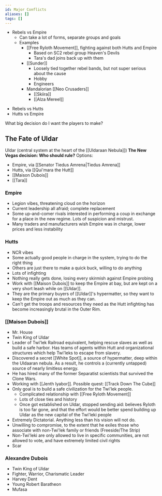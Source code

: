 ```yaml
---
id: Major Conflicts
aliases: []
tags: []
---
```


- Rebels vs Empire
	- Can take a lot of forms, separate groups and goals
	- Examples
		- [[Free Ryloth Movement]], fighting against both Hutts and Empire
			- Based on SC2 rebel group Heaven's Devils
			- Tara's dad joins back up with them
		- [[Sunder]]
			- Loosely tied together rebel bands, but not super serious about the cause
			- Hobby
			- Engineers
		- Mandalorian [[Neo Crusaders]]
			- [[Skiira]]
			- [[Alza Mereel]]
* Rebels vs Hutts
* Hutts vs Empire

What big decision do I want the players to make?
## The Fate of Uldar
Uldar (central system at the heart of the [[Uldaraan Nebula]])
**The New Vegas decision: Who should rule?**
Options:
- Empire, via [[Senator Tiedus Amrena|Tiedus Amrena]]
- Hutts, via [[Qui'mara the Hutt]]
- [[Maison Dubois]]
- [[Tara]]

### Empire
- Legion vibes, threatening cloud on the horizon
- Current leadership all afraid; complete replacement
- Some up-and-comer rivals interested in performing a coup in exchange for a place in the new regime. Lots of suspicion and mistrust.
- Many traders and manufacturers wish Empire was in charge, lower prices and less instability
### Hutts
- NCR vibes
- Some actually good people in charge in the system, trying to do the right thing
- Others are just there to make a quick buck, willing to do anything
- Lots of infighting
- Nothing really gets done, losing every skirmish against Empire probing
- Work with [[Maison Dubois]] to keep the Empire at bay, but are kept on a very short leash while on [[Uldar]].
- They are the primary buyers of [[Uldar]]'s hypermatter, so they want to keep the Empire out as much as they can.
- Can't get the troops and resources they need as the Hutt infighting has become increasingly brutal in the Outer Rim.
### [[Maison Dubois]]
* Mr. House
* Twin King of Uldar
* Leader of Twi'lek Railroad equivalent, helping rescue slaves as well as build a safe harbor. Has teams of agents within Hutt and organizational structures which help Twi'leks to escape from slavery.
* Discovered a secret [[White Spot]], a source of hypermatter, deep within the Uldaaran nebula. As a result, he controls a (currently untapped) source of nearly limitless energy.
* He has hired many of the former Separatist scientists that survived the Clone Wars.
* Working with [[Jenth Iyabor]]. Possible quest: [[Track Down The Cube]]
* Only goal is to build a safe civilization for the Twi'lek people. 
	* Complicated relationship with [[Free Ryloth Movement]]
	* Lots of close ties and history
	* Once got established on Uldar, stopped sending aid: believes Ryloth is too far gone, and that the effort would be better spend building up Uldar as the new capital of the Twi'leki people
* Extremely Dictatorial. Anything less than his vision will not do.
* Unwilling to compromise, to the extent that he exiles those who associate with non-Twi'lek family or friends (Freeside/The Strip)
* Non-Twi'leki are only allowed to live in specific communities, are not allowed to vote, and have extremely limited civil rights
* Scar

### Alexandre Dubois
- Twin King of Uldar
- Fighter, Warrior, Charismatic Leader
- Harvey Dent
- Young Robert Baratheon
- Mufasa
